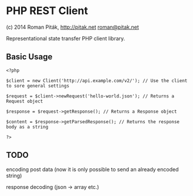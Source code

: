 PHP REST Client
===============
(c) 2014 Roman Piták, http://pitak.net <roman@pitak.net>

Representational state transfer PHP client library.

Basic Usage
-----------
	<?php

	$client = new Client('http://api.example.com/v2/'); // Use the client to sore general settings

	$request = $client->newRequest('hello-world.json'); // Returns a Request object

	$response = $request->getResponse(); // Returns a Response object

	$content = $response->getParsedResponse(); // Returns the response body as a string

	?>

TODO
----
encoding post data (now it is only possible to send an already encoded string)

response decoding (json -> array etc.)


